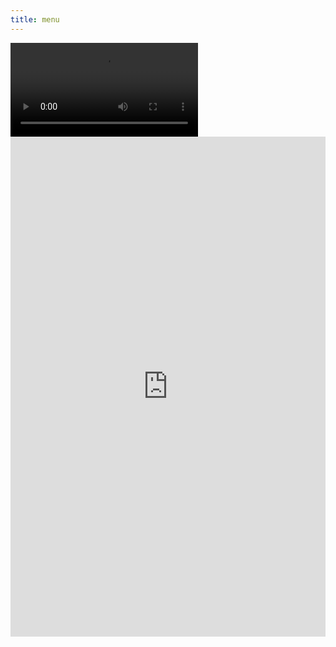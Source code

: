 ```yaml
---
title: menu
---
```

  <div id="video_wrapper">
    <video autoplay loop>
        <source src="https://drive.google.com/uc?export=view&id=1N5WsfdfoWtcYQ6Ehm3NTGhUKv4jy8CUq" type="video/mp4">
    </video>
  </div>

<center><iframe frameborder="0" width="100%" height="800px" src="https://replit.com/@linltl135135/menu#main.py"></center>
